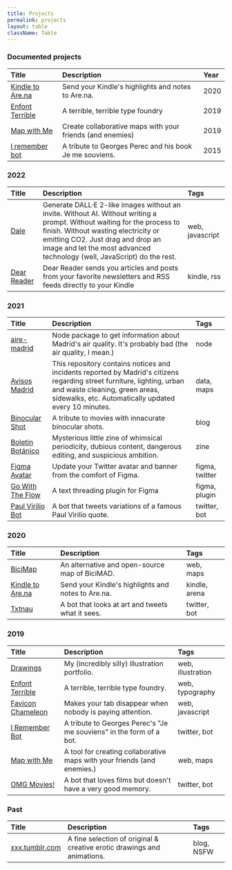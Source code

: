 ```yaml
---
title: Projects
permalink: projects
layout: table
className: Table
---
```


### Documented projects 

| Title | Description | Year |
|:------|:------------|:-----|
| [Kindle to Are.na](/projects/arena) | Send your Kindle's highlights and notes to Are.na.| 2020 |
| [Enfont Terrible](/projects/enfont) | A terrible, terrible type foundry | 2019 |
| [Map with Me](/projects/mapwithme)  | Create collaborative maps with your friends (and enemies) | 2019 |
| [I remember bot](/bots/iremember)  | A tribute to Georges Perec and his book Je me souviens. | 2015 |

### 2022

| Title | Description | Tags |
|:-------|:-------|:---- |
|[Dale](https://dale.javier.computer) | Generate DALL·E 2-like images without an invite. Without AI. Without writing a prompt. Without waiting for the process to finish. Without wasting electricity or emitting CO2. Just drag and drop an image and let the most advanced technology (well, JavaScript) do the rest. | web, javascript |
|[Dear Reader](https://reader.javierarce.com)| Dear Reader sends you articles and posts from your favorite newsletters and RSS feeds directly to your Kindle | kindle, rss |

### 2021

| Title | Description | Tags |
|:-------|:-------|:---- |
|[aire-madrid](https://github.com/javierarce/aire-madrid)| Node package to get information about Madrid's air quality. It's probably bad (the air quality, I mean.)| node |
|[Avisos Madrid](https://github.com/javierarce/avisos-madrid)| This repository contains notices and incidents reported by Madrid's citizens regarding street furniture, lighting, urban and waste cleaning, green areas, sidewalks, etc. Automatically updated every 10 minutes.| data, maps |
|[Binocular Shot](https://binocularshot.tumblr.com)| A tribute to movies with innacurate binocular shots.| blog |
|[Boletín Botánico](https://boletin-botanico.com)| Mysterious little zine of whimsical periodicity, dubious content, dangerous editing, and suspicious ambition.| zine |
|[Figma Avatar](https://github.com/javierarce/figma-avatar)| Update your Twitter avatar and banner from the comfort of Figma.| figma, twitter |
|[Go With The Flow](https://twitter.com/javier/status/1383022713179152385)| A text threading plugin for Figma | figma, plugin |
|[Paul Virilio Bot](https://twitter.com/viriliobot)| A bot that tweets variations of a famous Paul Virilio quote.| twitter, bot |

### 2020

| Title | Description | Tags | 
|:-------|:-------|:---- |
|[BiciMap](https://bicimap.javierarce.com/)| An alternative and open-source map of BiciMAD.| web, maps | 
|[Kindle to Are.na](https://arena.javierarce.com/)| Send your Kindle's highlights and notes to Are.na.| kindle, arena | 
|[Txtnau](https://twitter.com/txtnau)| A bot that looks at art and tweets what it sees.| twitter, bot | 


### 2019 

| Title | Description | Tags | 
|:-------|:-------|:---- |
|[Drawings](https://drawings.javierarce.com)| My (incredibly silly) illustration portfolio.| web, illustration | 
|[Enfont Terrible](https://enfont.javierarce.com)| A terrible, terrible type foundry.| web, typography | 
|[Favicon Chameleon](https://github.com/javierarce/favicon-chameleon)| Makes your tab disappear when nobody is paying attention.| web, javascript | 
|[I Remember Bot](https://twitter.com/irememberbot)| A tribute to Georges Perec's "Je me souviens" in the form of a bot.| twitter, bot | 
|[Map with Me](https://mapwithme.world)| A tool for creating collaborative maps with your friends (and enemies.)| web, maps | 
|[OMG Movies!](https://twitter.com/omg_movies)| A bot that loves films but doesn't have a very good memory.| twitter, bot | 

### Past

| Title | Description | Tags | 
|:-------|:-------|:---- |
|[xxx.tumblr.com](https://xxx.tumblr.com)| A fine selection of original & creative erotic drawings and animations.| blog, NSFW |
